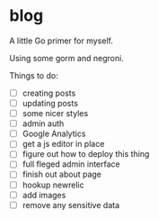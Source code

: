blog
====

A little Go primer for myself.

Using some gorm and negroni.

Things to do:

- [ ] creating posts
- [ ] updating posts
- [ ] some nicer styles
- [ ] admin auth
- [ ] Google Analytics
- [ ] get a js editor in place
- [ ] figure out how to deploy this thing
- [ ] full fleged admin interface
- [ ] finish out about page
- [ ] hookup newrelic
- [ ] add images
- [ ] remove any sensitive data
